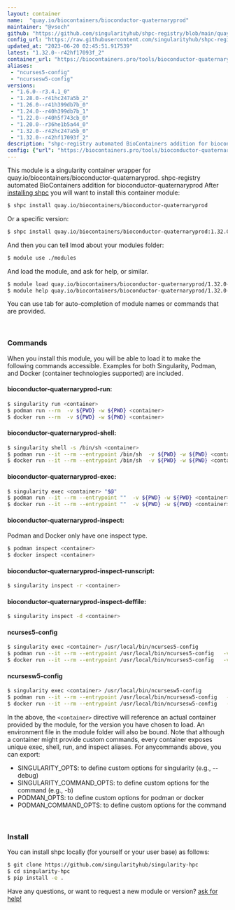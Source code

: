 ```yaml
---
layout: container
name:  "quay.io/biocontainers/bioconductor-quaternaryprod"
maintainer: "@vsoch"
github: "https://github.com/singularityhub/shpc-registry/blob/main/quay.io/biocontainers/bioconductor-quaternaryprod/container.yaml"
config_url: "https://raw.githubusercontent.com/singularityhub/shpc-registry/main/quay.io/biocontainers/bioconductor-quaternaryprod/container.yaml"
updated_at: "2023-06-20 02:45:51.917539"
latest: "1.32.0--r42hf17093f_2"
container_url: "https://biocontainers.pro/tools/bioconductor-quaternaryprod"
aliases:
 - "ncurses5-config"
 - "ncursesw5-config"
versions:
 - "1.6.0--r3.4.1_0"
 - "1.28.0--r41hc247a5b_2"
 - "1.26.0--r41h399db7b_0"
 - "1.24.0--r40h399db7b_1"
 - "1.22.0--r40h5f743cb_0"
 - "1.20.0--r36he1b5a44_0"
 - "1.32.0--r42hc247a5b_0"
 - "1.32.0--r42hf17093f_2"
description: "shpc-registry automated BioContainers addition for bioconductor-quaternaryprod"
config: {"url": "https://biocontainers.pro/tools/bioconductor-quaternaryprod", "maintainer": "@vsoch", "description": "shpc-registry automated BioContainers addition for bioconductor-quaternaryprod", "latest": {"1.32.0--r42hf17093f_2": "sha256:5add3bcfce89574be49d9d14a9462da6bf60f48f0d61616182a536bf4ef07765"}, "tags": {"1.6.0--r3.4.1_0": "sha256:2d6c93ceecf1c2c11881775b35763b0175da2b2d9e6315103e74abb4d14c7fac", "1.28.0--r41hc247a5b_2": "sha256:2f927445e57b0f6c5f6174a901bb12dd9af3b0d5b7142a73637839036be4078c", "1.26.0--r41h399db7b_0": "sha256:e6c770498577785b5adcd4762048f70660134b2769f1d9c6a6ce89308d8de1a4", "1.24.0--r40h399db7b_1": "sha256:26537ef36df088a1bbdc876b0e2c984e9d47c6a1b668c680d73db1dd262ce8eb", "1.22.0--r40h5f743cb_0": "sha256:5751801da87e3d3f350062d9263d9af9ff68880377fd05178bca30b010494d3c", "1.20.0--r36he1b5a44_0": "sha256:6d7b0238d4412a323c7832e0f30eb3cf7a7e0984128145e360f2bc1486e37c38", "1.32.0--r42hc247a5b_0": "sha256:83f4c0302d13fcdb79d04da2897cba3874220cc43a4325bfb20a515b1925e442", "1.32.0--r42hf17093f_2": "sha256:5add3bcfce89574be49d9d14a9462da6bf60f48f0d61616182a536bf4ef07765"}, "docker": "quay.io/biocontainers/bioconductor-quaternaryprod", "aliases": {"ncurses5-config": "/usr/local/bin/ncurses5-config", "ncursesw5-config": "/usr/local/bin/ncursesw5-config"}}
---
```


This module is a singularity container wrapper for quay.io/biocontainers/bioconductor-quaternaryprod.
shpc-registry automated BioContainers addition for bioconductor-quaternaryprod
After [installing shpc](#install) you will want to install this container module:


```bash
$ shpc install quay.io/biocontainers/bioconductor-quaternaryprod
```

Or a specific version:

```bash
$ shpc install quay.io/biocontainers/bioconductor-quaternaryprod:1.32.0--r42hf17093f_2
```

And then you can tell lmod about your modules folder:

```bash
$ module use ./modules
```

And load the module, and ask for help, or similar.

```bash
$ module load quay.io/biocontainers/bioconductor-quaternaryprod/1.32.0--r42hf17093f_2
$ module help quay.io/biocontainers/bioconductor-quaternaryprod/1.32.0--r42hf17093f_2
```

You can use tab for auto-completion of module names or commands that are provided.

<br>

### Commands

When you install this module, you will be able to load it to make the following commands accessible.
Examples for both Singularity, Podman, and Docker (container technologies supported) are included.

#### bioconductor-quaternaryprod-run:

```bash
$ singularity run <container>
$ podman run --rm  -v ${PWD} -w ${PWD} <container>
$ docker run --rm  -v ${PWD} -w ${PWD} <container>
```

#### bioconductor-quaternaryprod-shell:

```bash
$ singularity shell -s /bin/sh <container>
$ podman run --it --rm --entrypoint /bin/sh  -v ${PWD} -w ${PWD} <container>
$ docker run --it --rm --entrypoint /bin/sh  -v ${PWD} -w ${PWD} <container>
```

#### bioconductor-quaternaryprod-exec:

```bash
$ singularity exec <container> "$@"
$ podman run --it --rm --entrypoint ""  -v ${PWD} -w ${PWD} <container> "$@"
$ docker run --it --rm --entrypoint ""  -v ${PWD} -w ${PWD} <container> "$@"
```

#### bioconductor-quaternaryprod-inspect:

Podman and Docker only have one inspect type.

```bash
$ podman inspect <container>
$ docker inspect <container>
```

#### bioconductor-quaternaryprod-inspect-runscript:

```bash
$ singularity inspect -r <container>
```

#### bioconductor-quaternaryprod-inspect-deffile:

```bash
$ singularity inspect -d <container>
```


#### ncurses5-config

```bash
$ singularity exec <container> /usr/local/bin/ncurses5-config
$ podman run --it --rm --entrypoint /usr/local/bin/ncurses5-config   -v ${PWD} -w ${PWD} <container> -c " $@"
$ docker run --it --rm --entrypoint /usr/local/bin/ncurses5-config   -v ${PWD} -w ${PWD} <container> -c " $@"
```


#### ncursesw5-config

```bash
$ singularity exec <container> /usr/local/bin/ncursesw5-config
$ podman run --it --rm --entrypoint /usr/local/bin/ncursesw5-config   -v ${PWD} -w ${PWD} <container> -c " $@"
$ docker run --it --rm --entrypoint /usr/local/bin/ncursesw5-config   -v ${PWD} -w ${PWD} <container> -c " $@"
```



In the above, the `<container>` directive will reference an actual container provided
by the module, for the version you have chosen to load. An environment file in the
module folder will also be bound. Note that although a container
might provide custom commands, every container exposes unique exec, shell, run, and
inspect aliases. For anycommands above, you can export:

 - SINGULARITY_OPTS: to define custom options for singularity (e.g., --debug)
 - SINGULARITY_COMMAND_OPTS: to define custom options for the command (e.g., -b)
 - PODMAN_OPTS: to define custom options for podman or docker
 - PODMAN_COMMAND_OPTS: to define custom options for the command

<br>

### Install

You can install shpc locally (for yourself or your user base) as follows:

```bash
$ git clone https://github.com/singularityhub/singularity-hpc
$ cd singularity-hpc
$ pip install -e .
```

Have any questions, or want to request a new module or version? [ask for help!](https://github.com/singularityhub/singularity-hpc/issues)
